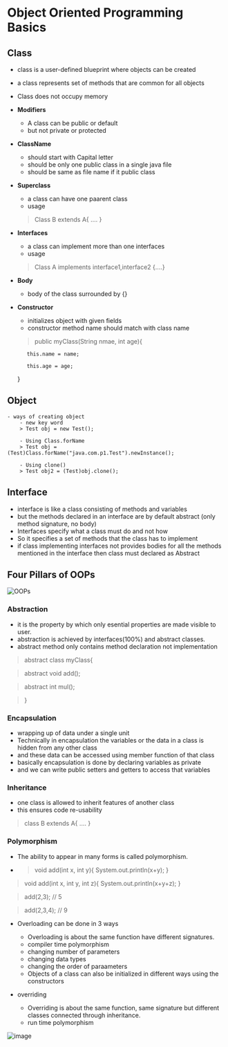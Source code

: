 # Object Oriented Programming Basics

## Class

- class is a user-defined blueprint where objects can be created
- a class represents set of methods that are common for all objects
- Class does not occupy memory
- **Modifiers**
    - A class can be public or default
    - but not private or protected
- **ClassName**
    - should start with Capital letter
    - should be only one public class in a single java file
    - should be same as file name if it public class
- **Superclass**
    - a class can have one paarent class
    - usage
    > Class B extends A{ .... }
- **Interfaces**
    - a class can implement more than one interfaces
    - usage
    > Class A implements interface1,interface2 {....}
- **Body**
    - body of the class surrounded by {}
- **Constructor**
    - initializes object with given fields
    - constructor method name should match with class name
    > public myClass(String nmae, int age){

         this.name = name;

         this.age = age;

     } 

## Object
    - ways of creating object
        - new key word
        > Test obj = new Test();

        - Using Class.forName
        > Test obj = (Test)Class.forName("java.com.p1.Test").newInstance();

        - Using clone()
        > Test obj2 = (Test)obj.clone();

## Interface

- interface is like a class consisting of methods and variables
- but the methods declared in an interface are by default abstract (only method signature, no body)
- Interfaces specify what a class must do and not how
- So it specifies a set of methods that the class has to implement
- if class implementing interfaces not provides bodies for all the methods mentioned
  in the interface then class must declared as Abstract

## Four Pillars of OOPs

![OOPs](https://media.geeksforgeeks.org/wp-content/cdn-uploads/20190717114649/Object-Oriented-Programming-Concepts.jpg)

### Abstraction

- it is the property by which only esential properties are made visible to user.
- abstraction is achieved by interfaces(100%) and abstract classes.
- abstract method only contains method declaration not implementation
> abstract class myClass{

>   abstract void add();

>   abstract int mul();

> }

### Encapsulation

- wrapping up of data under a single unit
- Technically in encapsulation the variables or the data in a class is hidden from any other class
- and these data can be accessed using member function of that class
- basically encapsulation is done by declaring variables as private
- and we can write public setters and getters to access that variables

### Inheritance

- one class is allowed to inherit features of another class
- this ensures code re-usability
> class B extends A{ .... }

### Polymorphism

- The ability to appear in many forms is called polymorphism.
- > void add(int x, int y){
    System.out.println(x+y);
}

> void add(int x, int y, int z){
    System.out.println(x+y+z);
}

> add(2,3); // 5

> add(2,3,4); // 9

- Overloading can be done in 3 ways
    - Overloading is about the same function have different signatures.
    - compiler time polymorphism
    - changing number of parameters
    - changing data types
    - changing the order of paraameters
    - Objects of a class can also be initialized in different ways using the constructors

- overriding
    - Overriding is about the same function, same signature but different classes connected through inheritance.
    - run time polymorphism

![image](http://media.geeksforgeeks.org/wp-content/uploads/OverridingVsOverloading.png)
